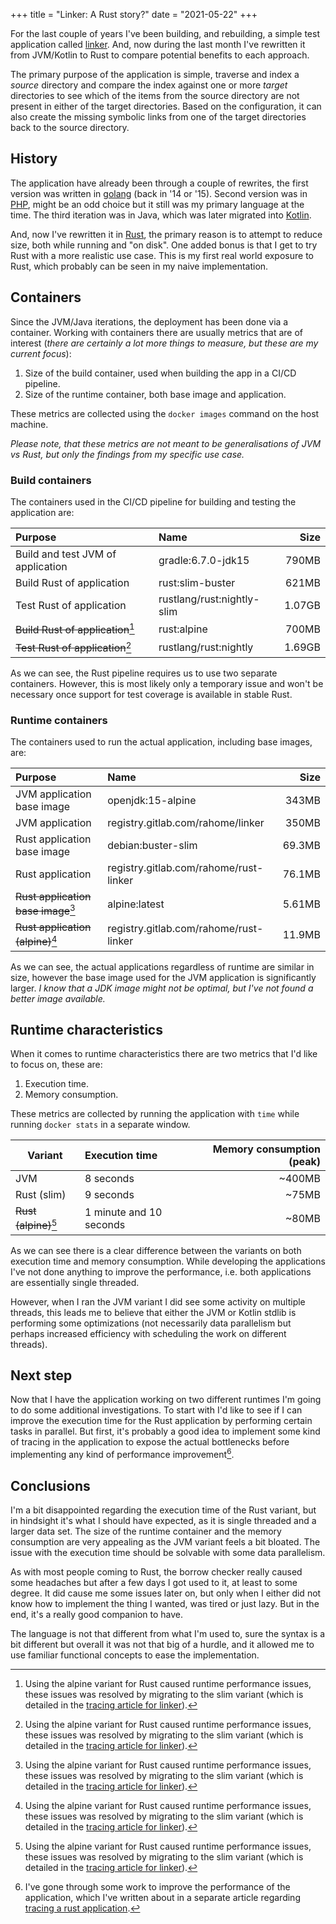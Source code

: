 +++
title = "Linker: A Rust story?"
date = "2021-05-22"
+++

For the last couple of years I've been building, and rebuilding, a simple test
application called [linker](https://gitlab.com/rahome/linker). And, now during
the last month I've rewritten it from JVM/Kotlin to Rust to compare potential
benefits to each approach.

The primary purpose of the application is simple, traverse and index a *source*
directory and compare the index against one or more *target* directories to see
which of the items from the source directory are not present in either of the
target directories. Based on the configuration, it can also create the missing
symbolic links from one of the target directories back to the source directory.

## History

The application have already been through a couple of rewrites, the first
version was written in [golang](https://golang.org/) (back in '14 or '15).
Second version was in [PHP](https://php.net/), might be an odd choice but it
still was my primary language at the time. The third iteration was in Java,
which was later migrated into [Kotlin](https://kotlinlang.org/).

And, now I've rewritten it in [Rust](https://www.rust-lang.org/), the primary
reason is to attempt to reduce size, both while running and "on disk". One
added bonus is that I get to try Rust with a more realistic use case. This is
my first real world exposure to Rust, which probably can be seen in my naive
implementation.

## Containers

Since the JVM/Java iterations, the deployment has been done via a container.
Working with containers there are usually metrics that are of interest (*there
are certainly a lot more things to measure, but these are my current focus*):

1. Size of the build container, used when building the app in a CI/CD pipeline.
2. Size of the runtime container, both base image and application.

These metrics are collected using the `docker images` command on the host machine.

*Please note, that these metrics are not meant to be generalisations of JVM vs
Rust, but only the findings from my specific use case.*

### Build containers

The containers used in the CI/CD pipeline for building and testing the
application are:

| Purpose | Name | Size |
| :--- | :--- | ---: |
| Build and test JVM of application | gradle:6.7.0-jdk15 | 790MB |
| Build Rust of application | rust:slim-buster | 621MB |
| Test Rust of application | rustlang/rust:nightly-slim | 1.07GB |
| ~~Build Rust of application~~[^1] | rust:alpine | 700MB |
| ~~Test Rust of application~~[^1] | rustlang/rust:nightly | 1.69GB |

As we can see, the Rust pipeline requires us to use two separate containers.
However, this is most likely only a temporary issue and won't be necessary once
support for test coverage is available in stable Rust.

### Runtime containers

The containers used to run the actual application, including base images, are:

| Purpose | Name | Size |
| :--- | :--- | ---: |
| JVM application base image | openjdk:15-alpine | 343MB |
| JVM application | registry.gitlab.com/rahome/linker | 350MB |
| Rust application base image | debian:buster-slim | 69.3MB |
| Rust application | registry.gitlab.com/rahome/rust-linker | 76.1MB |
| ~~Rust application base image~~[^1] | alpine:latest | 5.61MB |
| ~~Rust application (alpine)~~[^1] | registry.gitlab.com/rahome/rust-linker | 11.9MB |

As we can see, the actual applications regardless of runtime are similar in
size, however the base image used for the JVM application is significantly
larger. *I know that a JDK image might not be optimal, but I've not found a
better image available.*

## Runtime characteristics

When it comes to runtime characteristics there are two metrics that I'd like to
focus on, these are:

1. Execution time.
2. Memory consumption.

These metrics are collected by running the application with `time` while
running `docker stats` in a separate window.

| Variant | Execution time | Memory consumption (peak) |
| --- | :--- | ---: |
| JVM | 8 seconds | ~400MB |
| Rust (slim) | 9 seconds | ~75MB |
| ~~Rust (alpine)~~[^1] | 1 minute and 10 seconds | ~80MB |

As we can see there is a clear difference between the variants on both
execution time and memory consumption. While developing the applications I've
not done anything to improve the performance, i.e. both applications are
essentially single threaded. 

However, when I ran the JVM variant I did see some activity on multiple
threads, this leads me to believe that either the JVM or Kotlin stdlib is
performing some optimizations (not necessarily data parallelism but perhaps
increased efficiency with scheduling the work on different threads).

## Next step

Now that I have the application working on two different runtimes I'm going to
do some additional investigations. To start with I'd like to see if I can
improve the execution time for the Rust application by performing certain tasks
in parallel. But first, it's probably a good idea to implement some kind of
tracing in the application to expose the actual bottlenecks before implementing
any kind of performance improvement[^2].

## Conclusions

I'm a bit disappointed regarding the execution time of the Rust variant, but in
hindsight it's what I should have expected, as it is single threaded and a
larger data set. The size of the runtime container and the memory consumption
are very appealing as the JVM variant feels a bit bloated. The issue with the
execution time should be solvable with some data parallelism.

As with most people coming to Rust, the borrow checker really caused some
headaches but after a few days I got used to it, at least to some degree. It
did cause me some issues later on, but only when I either did not know how to
implement the thing I wanted, was tired or just lazy. But in the end, it's a
really good companion to have.

The language is not that different from what I'm used to, sure the syntax is a
bit different but overall it was not that big of a hurdle, and it allowed me to
use familiar functional concepts to ease the implementation.

[^1]: Using the alpine variant for Rust caused runtime performance issues,
      these issues was resolved by migrating to the slim variant (which is
      detailed in the [tracing article for linker](../linker-rust-tracing/)).
[^2]: I've gone through some work to improve the performance of the
      application, which I've written about in a separate article regarding
      [tracing a rust application](../linker-rust-tracing/).
